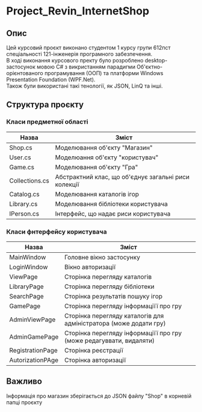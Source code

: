 # Project_Revin_InternetShop
## Опис
Цей курсовий проєкт виконано студентом 1 курсу групи 612пст спеціальності 121-інженерія програмного забезпечення.  
В ході виконання курсового пректу було розроблено desktop-застосунок мовою C# з викристанням парадигми Об'єктно-орієнтованого програмування (ООП) та платформи Windows Presentation Foundation (WPF.Net).  
Також були використані такі тенології, як JSON, LinQ та інші.  

## Структура проєкту
### Класи предметної області
Назва           | Зміст 
----------------|----------------------
Shop.cs         | Моделювання об'єкту "Магазин"
User.cs         | Моделюання об'єкту "користувач"
Game.cs         | Моделювання об'єкту "Гра"
Collections.cs  | Абстрактний клас, що об'єднує загальні риси колекції
Catalog.cs      | Моделювання каталогів ігор
Library.cs      | Моделювання бібліотеки користувача
IPerson.cs      | Інтерфейс, що надає риси користувача
### Класи фнтерфейсу користувача
Назва           | Зміст 
----------------|----------------------
MainWindow      | Головне вікно застосунку
LoginWindow     | Вікно авторизації
ViewPage        | Сторінка перегляду каталогів
LibraryPage     | Сторінка перегляду бібліотеки
SearchPage      | Сторінка результатів пошуку ігор
GamePage        | Сторінка перегляду інформаціїї про гру
AdminViewPage   | Сторінка перегляду каталогів для адміністратора (може додати гру)
AdminGamePage   | Сторінка перегляду інформаціїї про гру (може редагуввати, видаляти)
RegistrationPage| Сторінка реєстрації
AutorizationPAge| Сторінка авторизації
## Важливо
Інформація про магазин  зберігається до JSON файлу "Shop" в корневій папці проєкту
